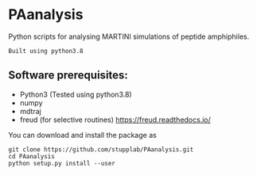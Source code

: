 # PAanalysis

Python scripts for analysing MARTINI simulations of peptide amphiphiles.

    Built using python3.8


## Software prerequisites:
- Python3 (Tested using python3.8)
- numpy
- mdtraj
- freud (for selective routines) https://freud.readthedocs.io/

You can download and install the package as
    
    git clone https://github.com/stupplab/PAanalysis.git
    cd PAanalysis
    python setup.py install --user
